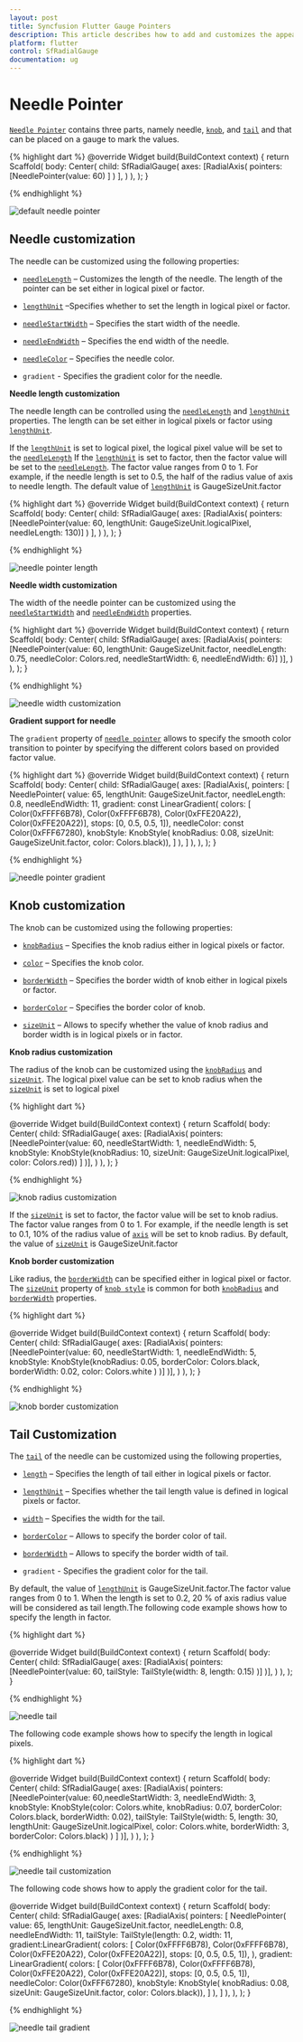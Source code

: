 ```yaml
---
layout: post
title: Syncfusion Flutter Gauge Pointers
description: This article describes how to add and customizes the appearence of pointers of radial gauge control in flutter platform
platform: flutter
control: SfRadialGauge
documentation: ug
---
```


# Needle Pointer

[`Needle Pointer`](https://pub.dev/documentation/syncfusion_flutter_gauges/latest/gauges/NeedlePointer-class.html) contains three parts, namely needle, [`knob`](https://pub.dev/documentation/syncfusion_flutter_gauges/latest/gauges/NeedlePointer/knobStyle.html), and [`tail`](https://pub.dev/documentation/syncfusion_flutter_gauges/latest/gauges/NeedlePointer/tailStyle.html) and that can be placed on a gauge to mark the values.

{% highlight dart %}
@override
Widget build(BuildContext context) {
  return Scaffold(
    body: Center(
              child: SfRadialGauge(
                axes: <RadialAxis>[RadialAxis(
                  pointers: <GaugePointer>[NeedlePointer(value: 60)
                ]
              )
            ],
          )
        ),
      );
    }

{% endhighlight %}

![default needle pointer](images/needle-pointer/range_needleLength.jpg)

## Needle customization

The needle can be customized using the following properties:

* [`needleLength`](https://pub.dev/documentation/syncfusion_flutter_gauges/latest/gauges/NeedlePointer/needleLength.html) – Customizes the length of the needle. The length of the pointer can be set either in logical pixel or factor.

* [`lengthUnit`](https://pub.dev/documentation/syncfusion_flutter_gauges/latest/gauges/NeedlePointer/lengthUnit.html) –Specifies whether to set the length in logical pixel or factor. 

* [`needleStartWidth`](https://pub.dev/documentation/syncfusion_flutter_gauges/latest/gauges/NeedlePointer/needleStartWidth.html) – Specifies the start width of the needle.

* [`needleEndWidth`](https://pub.dev/documentation/syncfusion_flutter_gauges/latest/gauges/NeedlePointer/needleEndWidth.html) – Specifies the end width of the needle.

* [`needleColor`](https://pub.dev/documentation/syncfusion_flutter_gauges/latest/gauges/NeedlePointer/needleColor.html) – Specifies the needle color.

* `gradient` - Specifies the gradient color for the needle.

**Needle length customization**

The needle length can be controlled using the [`needleLength`](https://pub.dev/documentation/syncfusion_flutter_gauges/latest/gauges/NeedlePointer/needleLength.html) and [`lengthUnit`](https://pub.dev/documentation/syncfusion_flutter_gauges/latest/gauges/NeedlePointer/lengthUnit.html) properties. The length can be set either in logical pixels or factor using [`lengthUnit`](https://pub.dev/documentation/syncfusion_flutter_gauges/latest/gauges/NeedlePointer/lengthUnit.html). 

If the [`lengthUnit`](https://pub.dev/documentation/syncfusion_flutter_gauges/latest/gauges/NeedlePointer/lengthUnit.html) is set to logical pixel, the logical pixel value will be set to the [`needleLength`](https://pub.dev/documentation/syncfusion_flutter_gauges/latest/gauges/NeedlePointer/needleLength.html)
If the [`lengthUnit`](https://pub.dev/documentation/syncfusion_flutter_gauges/latest/gauges/NeedlePointer/lengthUnit.html) is set to factor, then the factor value will be set to the [`needleLength`](https://pub.dev/documentation/syncfusion_flutter_gauges/latest/gauges/NeedlePointer/needleLength.html). The factor value ranges from 0 to 1. For example, if the needle length is set to 0.5, the half of the radius value of axis to needle length. The default value of  [`lengthUnit`](https://pub.dev/documentation/syncfusion_flutter_gauges/latest/gauges/NeedlePointer/lengthUnit.html) is GaugeSizeUnit.factor

{% highlight dart %}
@override
Widget build(BuildContext context) {
  return Scaffold(
    body: Center(
              child: SfRadialGauge(
                axes: <RadialAxis>[RadialAxis(
                  pointers: <GaugePointer>[NeedlePointer(value: 60,
                    lengthUnit: GaugeSizeUnit.logicalPixel,
                    needleLength: 130)]
                  )
                ],
              )
            ),
          );
        }


{% endhighlight %}

![needle pointer length](images/needle-pointer/needle_lengthPixel.jpg)

**Needle width customization**

The width of the needle pointer can be customized using the [`needleStartWidth`](https://pub.dev/documentation/syncfusion_flutter_gauges/latest/gauges/NeedlePointer/needleStartWidth.html) and [`needleEndWidth`](https://pub.dev/documentation/syncfusion_flutter_gauges/latest/gauges/NeedlePointer/needleEndWidth.html) properties.

{% highlight dart %}
@override
Widget build(BuildContext context) {
  return Scaffold(
    body: Center(
              child: SfRadialGauge(
                axes: <RadialAxis>[RadialAxis(
                  pointers: <GaugePointer>[NeedlePointer(value: 60,
                      lengthUnit: GaugeSizeUnit.factor,
                  needleLength: 0.75, needleColor: Colors.red, 
                  needleStartWidth: 6, needleEndWidth: 6)]
                )],
              )
            ),
          );
        }

{% endhighlight %}

![needle width customization](images/needle-pointer/needle_customization.jpg)

**Gradient support for needle**

 The `gradient` property of [`needle pointer`](https://pub.dev/documentation/syncfusion_flutter_gauges/latest/gauges/NeedlePointer-class.html) allows to specify the smooth color transition to pointer by specifying the different colors based on provided factor value.

 {% highlight dart %}
@override
Widget build(BuildContext context) {
 return Scaffold(
      body: Center(
        child: SfRadialGauge(
            axes: <RadialAxis>[RadialAxis(,
                pointers: <GaugePointer>[
                  NeedlePointer(
                      value: 65,
                      lengthUnit: GaugeSizeUnit.factor,
                      needleLength: 0.8,
                      needleEndWidth:  11,
                      gradient: const LinearGradient(
                          colors: <Color>[
                        Color(0xFFFF6B78), Color(0xFFFF6B78),
                        Color(0xFFE20A22), Color(0xFFE20A22)],
                          stops: <double>[0, 0.5, 0.5, 1]),
                      needleColor: const Color(0xFFF67280),
                      knobStyle: KnobStyle(
                          knobRadius: 0.08,
                          sizeUnit: GaugeSizeUnit.factor,
                          color: Colors.black)),
                ]
            ),
            ]
        ),
      ),
    );
  }

{% endhighlight %}

![needle pointer gradient](images/needle-pointer/needle_gradient.jpg)

## Knob customization

The knob can be customized using the following properties:

* [`knobRadius`](https://pub.dev/documentation/syncfusion_flutter_gauges/latest/gauges/KnobStyle/knobRadius.html) – Specifies the knob radius either in logical pixels or factor.

* [`color`](https://pub.dev/documentation/syncfusion_flutter_gauges/latest/gauges/KnobStyle/color.html) – Specifies the knob color.

* [`borderWidth`](https://pub.dev/documentation/syncfusion_flutter_gauges/latest/gauges/KnobStyle/borderWidth.html) – Specifies the border width of knob either in logical pixels or factor.

* [`borderColor`](https://pub.dev/documentation/syncfusion_flutter_gauges/latest/gauges/KnobStyle/borderColor.html) – Specifies the border color of knob.

* [`sizeUnit`](https://pub.dev/documentation/syncfusion_flutter_gauges/latest/gauges/KnobStyle/sizeUnit.html) – Allows to specify whether the value of knob radius and border width is in logical pixels or in factor.

**Knob radius customization**

The radius of the knob can be customized using the [`knobRadius`](https://pub.dev/documentation/syncfusion_flutter_gauges/latest/gauges/KnobStyle/knobRadius.html) and [`sizeUnit`](https://pub.dev/documentation/syncfusion_flutter_gauges/latest/gauges/KnobStyle/sizeUnit.html). 
 The logical pixel value can be set to knob radius when the [`sizeUnit`](https://pub.dev/documentation/syncfusion_flutter_gauges/latest/gauges/KnobStyle/sizeUnit.html) is set to logical pixel

{% highlight dart %}

@override
Widget build(BuildContext context) {
  return Scaffold(
    body: Center(
              child: SfRadialGauge(
                axes: <RadialAxis>[RadialAxis(
                  pointers: <GaugePointer>[NeedlePointer(value: 60,
                   needleStartWidth: 1, needleEndWidth: 5,
                    knobStyle: KnobStyle(knobRadius: 10,
                        sizeUnit: GaugeSizeUnit.logicalPixel, color: Colors.red))
                  ]
                )],
              )
            ),
          );
        }

{% endhighlight %}

![knob radius customization](images/needle-pointer/knob_pixel.jpg)

If the [`sizeUnit`](https://pub.dev/documentation/syncfusion_flutter_gauges/latest/gauges/KnobStyle/sizeUnit.html) is set to factor, the factor value will be set to knob radius. The factor value ranges from 0 to 1. For example, if the needle length is set to 0.1, 10% of the radius value of [`axis`](https://pub.dev/documentation/syncfusion_flutter_gauges/latest/gauges/RadialAxis-class.html) will be set to knob radius. By default, the value of [`sizeUnit`](https://pub.dev/documentation/syncfusion_flutter_gauges/latest/gauges/KnobStyle/sizeUnit.html) is GaugeSizeUnit.factor

**Knob border customization**

Like radius, the [`borderWidth`](https://pub.dev/documentation/syncfusion_flutter_gauges/latest/gauges/KnobStyle/borderWidth.html) can be specified either in logical pixel or factor. The [`sizeUnit`](https://pub.dev/documentation/syncfusion_flutter_gauges/latest/gauges/KnobStyle/sizeUnit.html) property of [`knob style`](https://pub.dev/documentation/syncfusion_flutter_gauges/latest/gauges/KnobStyle-class.html) is common for both [`knobRadius`](https://pub.dev/documentation/syncfusion_flutter_gauges/latest/gauges/KnobStyle/knobRadius.html) and [`borderWidth`](https://pub.dev/documentation/syncfusion_flutter_gauges/latest/gauges/KnobStyle/borderWidth.html) properties.

{% highlight dart %}

@override
Widget build(BuildContext context) {
  return Scaffold(
    body: Center(
              child: SfRadialGauge(
                axes: <RadialAxis>[RadialAxis(
                  pointers: <GaugePointer>[NeedlePointer(value: 60, 
                  needleStartWidth: 1, needleEndWidth: 5,
                    knobStyle: KnobStyle(knobRadius: 0.05, borderColor: Colors.black,
                     borderWidth: 0.02, 
                     color: Colors.white
                    )
                  )]
                )],
              )
            ),
          );
        }

{% endhighlight %}

![knob border customization](images/needle-pointer/knob_border.jpg)

## Tail Customization

The [`tail`](https://pub.dev/documentation/syncfusion_flutter_gauges/latest/gauges/NeedlePointer/tailStyle.html) of the needle can be customized using the following properties,

* [`length`](https://pub.dev/documentation/syncfusion_flutter_gauges/latest/gauges/TailStyle/length.html) – Specifies the length of tail either in logical pixels or factor.

* [`lengthUnit`](https://pub.dev/documentation/syncfusion_flutter_gauges/latest/gauges/TailStyle/lengthUnit.html) – Specifies whether the tail length value is defined in logical pixels or factor.

* [`width`](https://pub.dev/documentation/syncfusion_flutter_gauges/latest/gauges/TailStyle/width.html) – Specifies the width for the tail.

* [`borderColor`](https://pub.dev/documentation/syncfusion_flutter_gauges/latest/gauges/TailStyle/borderColor.html) –  Allows to specify the border color of tail.

* [`borderWidth`](https://pub.dev/documentation/syncfusion_flutter_gauges/latest/gauges/TailStyle/borderWidth.html) – Allows to specify the border width of tail.

* `gradient` - Specifies the gradient color for the tail.

By default, the value of [`lengthUnit`](https://pub.dev/documentation/syncfusion_flutter_gauges/latest/gauges/TailStyle/lengthUnit.html) is GaugeSizeUnit.factor.The factor value ranges from 0 to 1. When the length is set to 0.2, 20 % of axis radius value will be considered as tail length.The following code example shows how to specify the length in factor. 

{% highlight dart %}

@override
Widget build(BuildContext context) {
  return Scaffold(
    body: Center(
              child: SfRadialGauge(
                axes: <RadialAxis>[RadialAxis(
                  pointers: <GaugePointer>[NeedlePointer(value: 60,
                      tailStyle: TailStyle(width: 8, length: 0.15)
                     )]
                )],
              )
            ),
          );
        }

{% endhighlight %}

![needle tail](images/needle-pointer/needle_tail.jpg)

The following code example shows how to specify the length in logical pixels.

{% highlight dart %}

@override
Widget build(BuildContext context) {
  return Scaffold(
    body: Center(
              child: SfRadialGauge(
                axes: <RadialAxis>[RadialAxis(
                  pointers: <GaugePointer>[NeedlePointer(value: 60,needleStartWidth: 3, needleEndWidth: 3,
                      knobStyle: KnobStyle(color: Colors.white, knobRadius: 0.07,
                          borderColor: Colors.black, borderWidth: 0.02),
                      tailStyle: TailStyle(width: 5, length: 30, lengthUnit: GaugeSizeUnit.logicalPixel,
                      color: Colors.white, borderWidth: 3, borderColor: Colors.black)
                    )
                  ]
                )],
              )
            ),
          );
        }

{% endhighlight %}

![needle tail customization](images/needle-pointer/tail_border.jpg)

The following code shows how to apply the gradient color for the tail.

@override
 Widget build(BuildContext context) {
    return Scaffold(
      body: Center(
        child: SfRadialGauge(
            axes: <RadialAxis>[RadialAxis(
                pointers: <GaugePointer>[
                  NeedlePointer(
                      value: 65,
                      lengthUnit: GaugeSizeUnit.factor,
                      needleLength: 0.8,
                      needleEndWidth:  11,
                      tailStyle: TailStyle(length: 0.2, width: 11,
                        gradient:LinearGradient(
                            colors: <Color>[
                              Color(0xFFFF6B78), Color(0xFFFF6B78),
                              Color(0xFFE20A22), Color(0xFFE20A22)],
                            stops: <double>[0, 0.5, 0.5, 1]),
                      ),
                      gradient: LinearGradient(
                          colors: <Color>[
                        Color(0xFFFF6B78), Color(0xFFFF6B78),
                        Color(0xFFE20A22), Color(0xFFE20A22)],
                          stops: <double>[0, 0.5, 0.5, 1]),
                      needleColor: Color(0xFFF67280),
                      knobStyle: KnobStyle(
                          knobRadius: 0.08,
                          sizeUnit: GaugeSizeUnit.factor,
                          color: Colors.black)),
                ]
            ),
          ]
        ),
      ),
    );
  }

{% endhighlight %}

![needle tail gradient](images/needle-pointer/tail_gradient.jpg)





